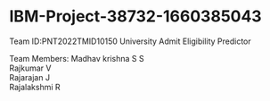 # IBM-Project-38732-1660385043

Team ID:PNT2022TMID10150
University Admit Eligibility Predictor

Team Members:
Madhav krishna S S <br>
Rajkumar V <br>
Rajarajan J <br>
Rajalakshmi R <br>

